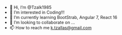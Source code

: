 - 👋 Hi, I’m @Tzalk1985
- 👀 I’m interested in Coding!!!
- 🌱 I’m currently learning BootStrab, Angular 7, React 16
- 💞️ I’m looking to collaborate on ...
- 📫 How to reach me k.tzallas@gmail.com

<!---
Tzalk1985/Tzalk1985 is a ✨ special ✨ repository because its `README.md` (this file) appears on your GitHub profile.
You can click the Preview link to take a look at your changes.
--->
